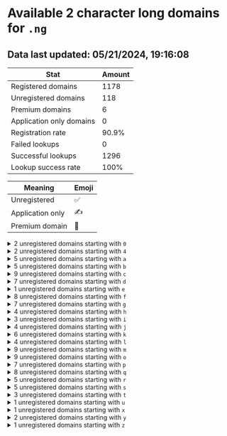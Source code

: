 # Available 2 character long domains for `.ng`

## Data last updated: 05/21/2024, 19:16:08

|Stat|Amount|
|--|--|
|Registered domains|1178|
|Unregistered domains|118|
|Premium domains|6|
|Application only domains|0|
|Registration rate|90.9%|
|Failed lookups|0|
|Successful lookups|1296|
|Lookup success rate|100%|


|Meaning|Emoji|
|--|--|
|Unregistered|:white_check_mark:|
|Application only|:writing_hand:|
|Premium domain|:gem:|

<details>
<summary>2 unregistered domains starting with <bold><code>0</code></bold></summary>

|Type|Domain|
|--|--|
|:white_check_mark:|`0c.ng`|
|:white_check_mark:|`0m.ng`|
</details>
<details>
<summary>2 unregistered domains starting with <bold><code>4</code></bold></summary>

|Type|Domain|
|--|--|
|:white_check_mark:|`43.ng`|
|:white_check_mark:|`4x.ng`|
</details>
<details>
<summary>5 unregistered domains starting with <bold><code>a</code></bold></summary>

|Type|Domain|
|--|--|
|:white_check_mark:|`a8.ng`|
|:white_check_mark:|`a9.ng`|
|:gem:|`ac.ng`|
|:white_check_mark:|`ak.ng`|
|:white_check_mark:|`am.ng`|
</details>
<details>
<summary>5 unregistered domains starting with <bold><code>b</code></bold></summary>

|Type|Domain|
|--|--|
|:white_check_mark:|`b2.ng`|
|:white_check_mark:|`bo.ng`|
|:white_check_mark:|`bp.ng`|
|:white_check_mark:|`bq.ng`|
|:white_check_mark:|`br.ng`|
</details>
<details>
<summary>9 unregistered domains starting with <bold><code>c</code></bold></summary>

|Type|Domain|
|--|--|
|:white_check_mark:|`c0.ng`|
|:white_check_mark:|`c7.ng`|
|:white_check_mark:|`ca.ng`|
|:white_check_mark:|`cb.ng`|
|:white_check_mark:|`cd.ng`|
|:gem:|`co.ng`|
|:white_check_mark:|`cw.ng`|
|:white_check_mark:|`cx.ng`|
|:white_check_mark:|`cz.ng`|
</details>
<details>
<summary>7 unregistered domains starting with <bold><code>d</code></bold></summary>

|Type|Domain|
|--|--|
|:white_check_mark:|`d0.ng`|
|:white_check_mark:|`d1.ng`|
|:white_check_mark:|`d6.ng`|
|:white_check_mark:|`dl.ng`|
|:white_check_mark:|`dq.ng`|
|:white_check_mark:|`dy.ng`|
|:white_check_mark:|`dz.ng`|
</details>
<details>
<summary>1 unregistered domains starting with <bold><code>e</code></bold></summary>

|Type|Domain|
|--|--|
|:white_check_mark:|`ea.ng`|
</details>
<details>
<summary>8 unregistered domains starting with <bold><code>f</code></bold></summary>

|Type|Domain|
|--|--|
|:white_check_mark:|`f0.ng`|
|:white_check_mark:|`f7.ng`|
|:white_check_mark:|`f9.ng`|
|:white_check_mark:|`fa.ng`|
|:white_check_mark:|`fj.ng`|
|:gem:|`fm.ng`|
|:white_check_mark:|`fr.ng`|
|:white_check_mark:|`fs.ng`|
</details>
<details>
<summary>7 unregistered domains starting with <bold><code>g</code></bold></summary>

|Type|Domain|
|--|--|
|:white_check_mark:|`ga.ng`|
|:white_check_mark:|`gk.ng`|
|:white_check_mark:|`gl.ng`|
|:white_check_mark:|`gs.ng`|
|:white_check_mark:|`gt.ng`|
|:white_check_mark:|`gu.ng`|
|:white_check_mark:|`gw.ng`|
</details>
<details>
<summary>4 unregistered domains starting with <bold><code>h</code></bold></summary>

|Type|Domain|
|--|--|
|:white_check_mark:|`ha.ng`|
|:white_check_mark:|`hb.ng`|
|:white_check_mark:|`hd.ng`|
|:white_check_mark:|`hs.ng`|
</details>
<details>
<summary>3 unregistered domains starting with <bold><code>i</code></bold></summary>

|Type|Domain|
|--|--|
|:white_check_mark:|`ii.ng`|
|:white_check_mark:|`iq.ng`|
|:white_check_mark:|`iy.ng`|
</details>
<details>
<summary>4 unregistered domains starting with <bold><code>j</code></bold></summary>

|Type|Domain|
|--|--|
|:white_check_mark:|`j3.ng`|
|:white_check_mark:|`j6.ng`|
|:white_check_mark:|`jr.ng`|
|:white_check_mark:|`js.ng`|
</details>
<details>
<summary>6 unregistered domains starting with <bold><code>k</code></bold></summary>

|Type|Domain|
|--|--|
|:white_check_mark:|`k1.ng`|
|:white_check_mark:|`kl.ng`|
|:white_check_mark:|`km.ng`|
|:white_check_mark:|`ko.ng`|
|:white_check_mark:|`ks.ng`|
|:white_check_mark:|`kx.ng`|
</details>
<details>
<summary>4 unregistered domains starting with <bold><code>l</code></bold></summary>

|Type|Domain|
|--|--|
|:white_check_mark:|`l1.ng`|
|:white_check_mark:|`l2.ng`|
|:white_check_mark:|`l4.ng`|
|:white_check_mark:|`l5.ng`|
</details>
<details>
<summary>9 unregistered domains starting with <bold><code>m</code></bold></summary>

|Type|Domain|
|--|--|
|:white_check_mark:|`m2.ng`|
|:white_check_mark:|`m3.ng`|
|:white_check_mark:|`m8.ng`|
|:white_check_mark:|`m9.ng`|
|:white_check_mark:|`ml.ng`|
|:white_check_mark:|`mp.ng`|
|:white_check_mark:|`mt.ng`|
|:white_check_mark:|`mv.ng`|
|:white_check_mark:|`mx.ng`|
</details>
<details>
<summary>9 unregistered domains starting with <bold><code>o</code></bold></summary>

|Type|Domain|
|--|--|
|:white_check_mark:|`o0.ng`|
|:white_check_mark:|`o7.ng`|
|:white_check_mark:|`ob.ng`|
|:white_check_mark:|`oj.ng`|
|:white_check_mark:|`ol.ng`|
|:white_check_mark:|`om.ng`|
|:white_check_mark:|`oq.ng`|
|:white_check_mark:|`oy.ng`|
|:white_check_mark:|`oz.ng`|
</details>
<details>
<summary>7 unregistered domains starting with <bold><code>p</code></bold></summary>

|Type|Domain|
|--|--|
|:white_check_mark:|`p0.ng`|
|:white_check_mark:|`p8.ng`|
|:gem:|`pc.ng`|
|:gem:|`pi.ng`|
|:white_check_mark:|`pj.ng`|
|:white_check_mark:|`pk.ng`|
|:white_check_mark:|`pm.ng`|
</details>
<details>
<summary>8 unregistered domains starting with <bold><code>q</code></bold></summary>

|Type|Domain|
|--|--|
|:white_check_mark:|`q5.ng`|
|:white_check_mark:|`q6.ng`|
|:white_check_mark:|`q9.ng`|
|:white_check_mark:|`qj.ng`|
|:white_check_mark:|`qm.ng`|
|:white_check_mark:|`qq.ng`|
|:white_check_mark:|`qt.ng`|
|:white_check_mark:|`qu.ng`|
</details>
<details>
<summary>5 unregistered domains starting with <bold><code>r</code></bold></summary>

|Type|Domain|
|--|--|
|:white_check_mark:|`ra.ng`|
|:white_check_mark:|`rb.ng`|
|:white_check_mark:|`rg.ng`|
|:white_check_mark:|`rh.ng`|
|:white_check_mark:|`rx.ng`|
</details>
<details>
<summary>5 unregistered domains starting with <bold><code>s</code></bold></summary>

|Type|Domain|
|--|--|
|:white_check_mark:|`sa.ng`|
|:white_check_mark:|`ss.ng`|
|:white_check_mark:|`su.ng`|
|:white_check_mark:|`sv.ng`|
|:white_check_mark:|`sw.ng`|
</details>
<details>
<summary>3 unregistered domains starting with <bold><code>t</code></bold></summary>

|Type|Domain|
|--|--|
|:white_check_mark:|`tl.ng`|
|:white_check_mark:|`tm.ng`|
|:gem:|`tv.ng`|
</details>
<details>
<summary>1 unregistered domains starting with <bold><code>u</code></bold></summary>

|Type|Domain|
|--|--|
|:white_check_mark:|`u3.ng`|
</details>
<details>
<summary>1 unregistered domains starting with <bold><code>x</code></bold></summary>

|Type|Domain|
|--|--|
|:white_check_mark:|`xh.ng`|
</details>
<details>
<summary>2 unregistered domains starting with <bold><code>y</code></bold></summary>

|Type|Domain|
|--|--|
|:white_check_mark:|`yb.ng`|
|:white_check_mark:|`yf.ng`|
</details>
<details>
<summary>1 unregistered domains starting with <bold><code>z</code></bold></summary>

|Type|Domain|
|--|--|
|:white_check_mark:|`z7.ng`|
</details>